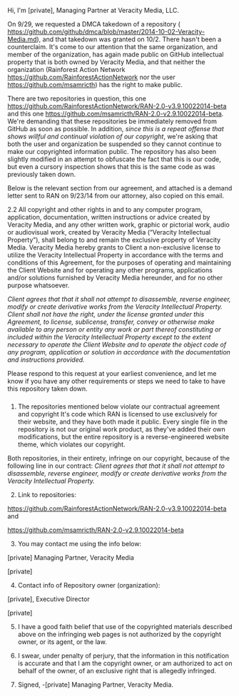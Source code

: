 Hi, I'm [private], Managing Partner at Veracity Media, LLC.

On 9/29, we requested a DMCA takedown of a repository ( https://github.com/github/dmca/blob/master/2014-10-02-Veracity-Media.md), and that takedown was granted on 10/2. There hasn't been a counterclaim. It's come to our attention that the same organization, and member of the organization, has again made public on GitHub intellectual property that is both owned by Veracity Media, and that neither the organization (Rainforest Action Network <https://github.com/RainforestActionNetwork> nor the user <https://github.com/msamricth>) has the right to make public. 

There are two repositories in question, this one <https://github.com/RainforestActionNetwork/RAN-2.0-v3.9.10022014-beta> and this one <https://github.com/msamricth/RAN-2.0-v2.9.10022014-beta>. We're demanding that these repositories be immediately removed from GitHub as soon as possible. In addition, *since this is a repeat offense that shows willful and continual violation of our copyright*, we're asking that both the user and organization be suspended so they cannot continue to make our copyrighted information public. The repository has also been slightly modified in an attempt to obfuscate the fact that this is our code, but even a cursory inspection shows that this is the same code as was previously taken down. 

Below is the relevant section from our agreement, and attached is a demand letter sent to RAN on 9/23/14 from our attorney, also copied on this email. 

2.2 All copyright and other rights in and to any computer program, application, documentation, written instructions or advice created by Veracity Media, and any other written work, graphic or pictorial work, audio or audiovisual work, created by Veracity Media (“Veracity Intellectual Property”), shall belong to and remain the exclusive property of Veracity Media. Veracity Media hereby grants to Client a non-exclusive license to utilize the Veracity Intellectual Property in accordance with the terms and conditions of this Agreement, for the purposes of operating and maintaining the Client Website and for operating any other programs, applications and/or solutions furnished by Veracity Media hereunder, and for no other purpose whatsoever. 

*Client agrees that that it shall not attempt to disassemble, reverse engineer, modify or create derivative works from the Veracity Intellectual Property. Client shall not have the right, under the license granted under this Agreement, to license, sublicense, transfer, convey or otherwise make available to any person or entity any work or part thereof constituting or included within the Veracity Intellectual Property except to the extent necessary to operate the Client Website and to operate the object code of any program, application or solution in accordance with the documentation and instructions provided.* 

Please respond to this request at your earliest convenience, and let me know if you have any other requirements or steps we need to take to have this repository taken down. 

### 

1) The repositories mentioned below violate our contractual agreement and copyright It's code which RAN is licensed to use exclusively for their website, and they have both made it public. Every single file in the repository is not our original work product, as they've added their own modifications, but the entire repository is a reverse-engineered website theme, which violates our copyright. 

Both repositories, in their entirety, infringe on our copyright, because of the following line in our contract: *Client agrees that that it shall not attempt to disassemble, reverse engineer, modify or create derivative works from the Veracity Intellectual Property.* 

2) Link to repositories: 

https://github.com/RainforestActionNetwork/RAN-2.0-v3.9.10022014-beta and 

https://github.com/msamricth/RAN-2.0-v2.9.10022014-beta 

3) You may contact me using the info below: 

[private] Managing Partner, Veracity Media 

[private] 

4) Contact info of Repository owner (organization): 

[private], Executive Director 

[private] 

5) I have a good faith belief that use of the copyrighted materials described above on the infringing web pages is not authorized by the copyright owner, or its agent, or the law. 

6) I swear, under penalty of perjury, that the information in this notification is accurate and that I am the copyright owner, or am authorized to act on behalf of the owner, of an exclusive right that is allegedly infringed. 

7) Signed, -[private] Managing Partner, Veracity Media. 
